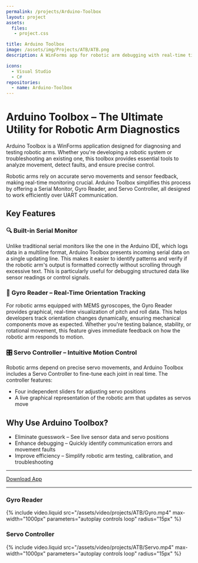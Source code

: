 ```yaml
---
permalink: /projects/Arduino-Toolbox
layout: project
assets:
  files:
   - project.css

title: Arduino Toolbox
image: /assets/img/Projects/ATB/ATB.png
description: A WinForms app for robotic arm debugging with real-time tilt sensor data visualization and sliders to control each individual motor.

icons:
  - Visual Studio
  - C#
repositories:
  - name: Arduino-Toolbox
---
```


# Arduino Toolbox – The Ultimate Utility for Robotic Arm Diagnostics  

Arduino Toolbox is a WinForms application designed for diagnosing and testing robotic arms. Whether you're developing a robotic system or troubleshooting an existing one, this toolbox provides essential tools to analyze movement, detect faults, and ensure precise control.  

Robotic arms rely on accurate servo movements and sensor feedback, making real-time monitoring crucial. Arduino Toolbox simplifies this process by offering a Serial Monitor, Gyro Reader, and Servo Controller, all designed to work efficiently over UART communication.  

## Key Features  

### 🔍 Built-in Serial Monitor  
Unlike traditional serial monitors like the one in the Arduino IDE, which logs data in a multiline format, Arduino Toolbox presents incoming serial data on a single updating line. This makes it easier to identify patterns and verify if the robotic arm's output is formatted correctly without scrolling through excessive text. This is particularly useful for debugging structured data like sensor readings or control signals.  

### 📡 Gyro Reader – Real-Time Orientation Tracking  
For robotic arms equipped with MEMS gyroscopes, the Gyro Reader provides graphical, real-time visualization of pitch and roll data. This helps developers track orientation changes dynamically, ensuring mechanical components move as expected. Whether you're testing balance, stability, or rotational movement, this feature gives immediate feedback on how the robotic arm responds to motion.  

### 🎛️ Servo Controller – Intuitive Motion Control  
Robotic arms depend on precise servo movements, and Arduino Toolbox includes a Servo Controller to fine-tune each joint in real time. The controller features:  
- Four independent sliders for adjusting servo positions  
- A live graphical representation of the robotic arm that updates as servos move  

## Why Use Arduino Toolbox?  
- Eliminate guesswork – See live sensor data and servo positions  
- Enhance debugging – Quickly identify communication errors and movement faults  
- Improve efficiency – Simplify robotic arm testing, calibration, and troubleshooting  

---

<a class="button" href="https://github.com/MUmarShahbaz/Arduino-Toolbox/releases/download/v4.0/Arduino-Toolbox-Installer.exe">Download App</a>

---

### Gyro Reader
{% include video.liquid src="/assets/video/projects/ATB/Gyro.mp4" max-width="1000px" parameters="autoplay controls loop" radius="15px" %}


### Servo Controller
{% include video.liquid src="/assets/video/projects/ATB/Servo.mp4" max-width="1000px" parameters="autoplay controls loop" radius="15px" %}

<br class="spacer">